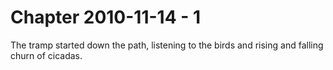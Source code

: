 # Chapter 2010-11-14 - 1

The tramp started down the path, listening to the birds and rising and falling churn
of cicadas.
